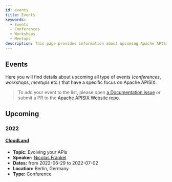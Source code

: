 ```yaml
---
id: events
title: Events
keywords:
  - Events
  - Conferences
  - Workshops
  - Meetups
description: This page provides information about upcoming Apache APISIX's community events where you can track Meetups, Conferences and Workshops.
---
```


## Events

Here you will find details about upcoming all type of events (*conferences*, *workshops*, *meetups* etc.)
that have a specific focus on Apache APISIX.

> To add your event to the list, please open [a Documentation issue](https://github.com/apache/apisix-website/issues/new?assignees=&labels=documentation&template=documentation.yaml&title=%5BDocs%5D%3A+) or submit a PR to the [Apache APISIX Website repo](https://github.com/apache/apisix-website).

## Upcoming

### 2022

#### [CloudLand](https://www.cloudland.org/de/home/)

- **Topic:** Evolving your APIs
- **Speaker:** [Nicolas Fränkel](https://github.com/nfrankel)
- **Dates:** from 2022-06-29 to 2022-07-02
- **Location:** Berlin, Germany
- **Type:** Conference
